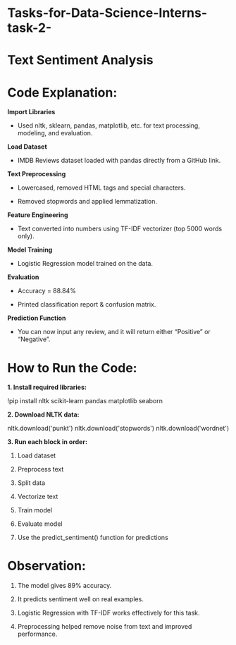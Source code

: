 # Tasks-for-Data-Science-Interns-task-2-

# **Text Sentiment Analysis**

# **Code Explanation:**

 **Import Libraries**
- Used nltk, sklearn, pandas, matplotlib, etc. for text processing, modeling, and evaluation.

 **Load Dataset**

 - IMDB Reviews dataset loaded with pandas directly from a GitHub link.

 **Text Preprocessing**

- Lowercased, removed HTML tags and special characters.

- Removed stopwords and applied lemmatization.

 **Feature Engineering**

- Text converted into numbers using TF-IDF vectorizer (top 5000 words only).

 **Model Training**

- Logistic Regression model trained on the data.

 **Evaluation**

- Accuracy = 88.84%

- Printed classification report & confusion matrix.

 **Prediction Function**

- You can now input any review, and it will return either “Positive” or “Negative”.

# **How to Run the Code:**

**1. Install required libraries:**

!pip install nltk scikit-learn pandas matplotlib seaborn

**2. Download NLTK data:**

nltk.download('punkt')
nltk.download('stopwords')
nltk.download('wordnet')

**3. Run each block in order:**

1. Load dataset

2. Preprocess text

3. Split data

4. Vectorize text

5. Train model

6. Evaluate model

7. Use the predict_sentiment() function for predictions

# **Observation:**

1. The model gives 89% accuracy.

2. It predicts sentiment well on real examples.

3. Logistic Regression with TF-IDF works effectively for this task.

4. Preprocessing helped remove noise from text and improved performance.
